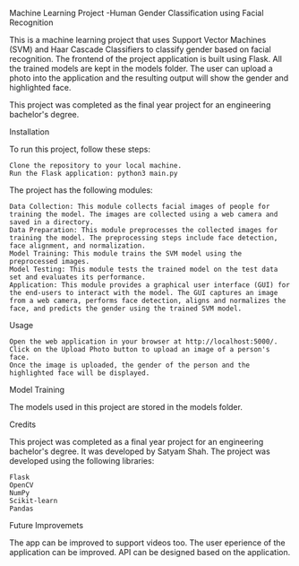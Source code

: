 Machine Learning Project -Human Gender Classification using Facial Recognition

This is a machine learning project that uses Support Vector Machines (SVM) and Haar Cascade Classifiers to classify gender based on facial recognition. The frontend of the project application is built using Flask. All the trained models are kept in the models folder. The user can upload a photo into the application and the resulting output will show the gender and highlighted face.

This project was completed as the final year project for an engineering bachelor's degree.

Installation

To run this project, follow these steps:

    Clone the repository to your local machine.
    Run the Flask application: python3 main.py

The project has the following modules:

    Data Collection: This module collects facial images of people for training the model. The images are collected using a web camera and saved in a directory.
    Data Preparation: This module preprocesses the collected images for training the model. The preprocessing steps include face detection, face alignment, and normalization.
    Model Training: This module trains the SVM model using the preprocessed images.
    Model Testing: This module tests the trained model on the test data set and evaluates its performance.
    Application: This module provides a graphical user interface (GUI) for the end-users to interact with the model. The GUI captures an image from a web camera, performs face detection, aligns and normalizes the face, and predicts the gender using the trained SVM model.

Usage

    Open the web application in your browser at http://localhost:5000/.
    Click on the Upload Photo button to upload an image of a person's face.
    Once the image is uploaded, the gender of the person and the highlighted face will be displayed.

Model Training

The models used in this project are stored in the models folder.

Credits

This project was completed as a final year project for an engineering bachelor's degree. It was developed by Satyam Shah. The project was developed using the following libraries:

    Flask
    OpenCV
    NumPy
    Scikit-learn
    Pandas

Future Improvemets

The app can be improved to support videos too.
The user eperience of the application can be improved.
API can be designed based on the application.
